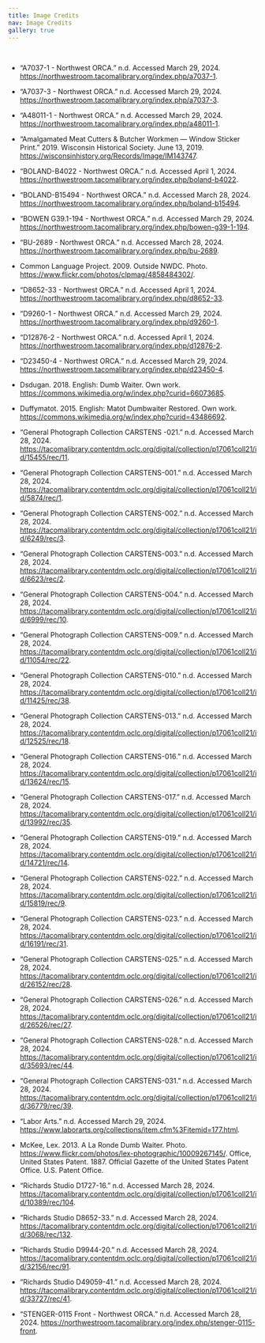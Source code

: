 ```yaml
---
title: Image Credits
nav: Image Credits
gallery: true
---
```


<br>

- “A7037-1 - Northwest ORCA.” n.d. Accessed March 29, 2024. https://northwestroom.tacomalibrary.org/index.php/a7037-1.

- “A7037-3 - Northwest ORCA.” n.d. Accessed March 29, 2024. https://northwestroom.tacomalibrary.org/index.php/a7037-3.

- “A48011-1 - Northwest ORCA.” n.d. Accessed March 29, 2024. https://northwestroom.tacomalibrary.org/index.php/a48011-1.

- “Amalgamated Meat Cutters & Butcher Workmen — Window Sticker Print.” 2019. Wisconsin Historical Society. June 13, 2019. https://wisconsinhistory.org/Records/Image/IM143747.

- “BOLAND-B4022 - Northwest ORCA.” n.d. Accessed April 1, 2024. https://northwestroom.tacomalibrary.org/index.php/boland-b4022.

- “BOLAND-B15494 - Northwest ORCA.” n.d. Accessed March 28, 2024. https://northwestroom.tacomalibrary.org/index.php/boland-b15494.

- “BOWEN G39.1-194 - Northwest ORCA.” n.d. Accessed March 29, 2024. https://northwestroom.tacomalibrary.org/index.php/bowen-g39-1-194.

- “BU-2689 - Northwest ORCA.” n.d. Accessed March 28, 2024. https://northwestroom.tacomalibrary.org/index.php/bu-2689.

- Common Language Project. 2009. Outside NWDC. Photo. https://www.flickr.com/photos/clpmag/4858484302/.

- “D8652-33 - Northwest ORCA.” n.d. Accessed April 1, 2024. https://northwestroom.tacomalibrary.org/index.php/d8652-33.

- “D9260-1 - Northwest ORCA.” n.d. Accessed March 29, 2024. https://northwestroom.tacomalibrary.org/index.php/d9260-1.

- “D12876-2 - Northwest ORCA.” n.d. Accessed April 1, 2024. https://northwestroom.tacomalibrary.org/index.php/d12876-2.

- “D23450-4 - Northwest ORCA.” n.d. Accessed March 29, 2024. https://northwestroom.tacomalibrary.org/index.php/d23450-4.

- Dsdugan. 2018. English:  Dumb Waiter. Own work. https://commons.wikimedia.org/w/index.php?curid=66073685.

- Duffymatot. 2015. English:  Matot Dumbwaiter Restored. Own work. https://commons.wikimedia.org/w/index.php?curid=43486692.

- “General Photograph Collection CARSTENS -021.” n.d. Accessed March 28, 2024. https://tacomalibrary.contentdm.oclc.org/digital/collection/p17061coll21/id/15455/rec/11.

- “General Photograph Collection CARSTENS-001.” n.d. Accessed March 28, 2024. https://tacomalibrary.contentdm.oclc.org/digital/collection/p17061coll21/id/5874/rec/1.

- “General Photograph Collection CARSTENS-002.” n.d. Accessed March 28, 2024. https://tacomalibrary.contentdm.oclc.org/digital/collection/p17061coll21/id/6249/rec/3.

- “General Photograph Collection CARSTENS-003.” n.d. Accessed March 28, 2024. https://tacomalibrary.contentdm.oclc.org/digital/collection/p17061coll21/id/6623/rec/2.

- “General Photograph Collection CARSTENS-004.” n.d. Accessed March 28, 2024. https://tacomalibrary.contentdm.oclc.org/digital/collection/p17061coll21/id/6999/rec/10.

- “General Photograph Collection CARSTENS-009.” n.d. Accessed March 28, 2024. https://tacomalibrary.contentdm.oclc.org/digital/collection/p17061coll21/id/11054/rec/22.

- “General Photograph Collection CARSTENS-010.” n.d. Accessed March 28, 2024. https://tacomalibrary.contentdm.oclc.org/digital/collection/p17061coll21/id/11425/rec/38.

- “General Photograph Collection CARSTENS-013.” n.d. Accessed March 28, 2024. https://tacomalibrary.contentdm.oclc.org/digital/collection/p17061coll21/id/12525/rec/18.

- “General Photograph Collection CARSTENS-016.” n.d. Accessed March 28, 2024. https://tacomalibrary.contentdm.oclc.org/digital/collection/p17061coll21/id/13624/rec/15.

- “General Photograph Collection CARSTENS-017.” n.d. Accessed March 28, 2024. https://tacomalibrary.contentdm.oclc.org/digital/collection/p17061coll21/id/13992/rec/35.

- “General Photograph Collection CARSTENS-019.” n.d. Accessed March 28, 2024. https://tacomalibrary.contentdm.oclc.org/digital/collection/p17061coll21/id/14721/rec/14.

- “General Photograph Collection CARSTENS-022.” n.d. Accessed March 28, 2024. https://tacomalibrary.contentdm.oclc.org/digital/collection/p17061coll21/id/15819/rec/9.

- “General Photograph Collection CARSTENS-023.” n.d. Accessed March 28, 2024. https://tacomalibrary.contentdm.oclc.org/digital/collection/p17061coll21/id/16191/rec/31.

- “General Photograph Collection CARSTENS-025.” n.d. Accessed March 28, 2024. https://tacomalibrary.contentdm.oclc.org/digital/collection/p17061coll21/id/26152/rec/28.

- “General Photograph Collection CARSTENS-026.” n.d. Accessed March 28, 2024. https://tacomalibrary.contentdm.oclc.org/digital/collection/p17061coll21/id/26526/rec/27.

- “General Photograph Collection CARSTENS-028.” n.d. Accessed March 28, 2024. https://tacomalibrary.contentdm.oclc.org/digital/collection/p17061coll21/id/35693/rec/44.

- “General Photograph Collection CARSTENS-031.” n.d. Accessed March 28, 2024. https://tacomalibrary.contentdm.oclc.org/digital/collection/p17061coll21/id/36779/rec/39.

- “Labor Arts.” n.d. Accessed March 29, 2024. https://www.laborarts.org/collections/item.cfm%3Fitemid=177.html.

- McKee, Lex. 2013. A La Ronde Dumb Waiter. Photo. https://www.flickr.com/photos/lex-photographic/10009267145/.
Office, United States Patent. 1887. Official Gazette of the United States Patent Office. U.S. Patent Office.

- “Richards Studio D1727-16.” n.d. Accessed March 28, 2024. https://tacomalibrary.contentdm.oclc.org/digital/collection/p17061coll21/id/10389/rec/104.

- “Richards Studio D8652-33.” n.d. Accessed March 28, 2024. https://tacomalibrary.contentdm.oclc.org/digital/collection/p17061coll21/id/3068/rec/132.

- “Richards Studio D9944-20.” n.d. Accessed March 28, 2024. https://tacomalibrary.contentdm.oclc.org/digital/collection/p17061coll21/id/32156/rec/91.

- “Richards Studio D49059-41.” n.d. Accessed March 28, 2024. https://tacomalibrary.contentdm.oclc.org/digital/collection/p17061coll21/id/33727/rec/41.

- “STENGER-0115 Front - Northwest ORCA.” n.d. Accessed March 28, 2024. https://northwestroom.tacomalibrary.org/index.php/stenger-0115-front.

<br>
